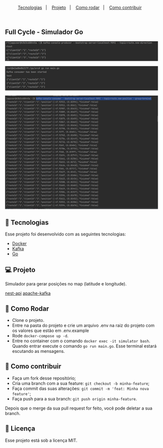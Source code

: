 <p align="center">
  <a href="#-tecnologias">Tecnologias</a>&nbsp;&nbsp;&nbsp;|&nbsp;&nbsp;&nbsp;
  <a href="#-projeto">Projeto</a>&nbsp;&nbsp;&nbsp;|&nbsp;&nbsp;&nbsp;
  <a href="#-como-rodar">Como rodar</a>&nbsp;&nbsp;&nbsp;|&nbsp;&nbsp;&nbsp;
  <a href="#-como-contribuir">Como contribuir</a>&nbsp;&nbsp;&nbsp;
  </p>

<br>

## Full Cycle - Simulador Go

<p align="center">
  <img alt="producer" src=".github/img.png">
</p>

<p align="center">
  <img alt="app" src=".github/img_1.png">
</p>

<p align="center">
  <img alt="consumer" src=".github/img_2.png">
</p>

## 🚀 Tecnologias

Esse projeto foi desenvolvido com as seguintes tecnologias:

- [Docker](https://www.docker.com/)
- [Kafka](https://kafka.apache.org/)
- [Go](https://go.dev/)

## 💻 Projeto

Simulador para gerar posições no map (latitude e longitude).

[nest-api](https://github.com/jamangueira7/imersao-full-cycle-api-nestjs)
[apache-kafka](https://github.com/jamangueira7/imersao-full-cycle-apache-kafka)

## 🚀 Como Rodar

- Clone o projeto.
- Entre na pasta do projeto e crie um arquivo .env na raiz do projeto com os valores que estão em .env.example
-  Rode `docker-compose up -d`.
- Entre no container com o comando `docker exec -it simulator bash`. Quando entrar execute o comando `go run main.go`. Esse terminal estará escutando as mensagens.

## 🤔 Como contribuir

- Faça um fork desse repositório;
- Cria uma branch com a sua feature: `git checkout -b minha-feature`;
- Faça commit das suas alterações: `git commit -m 'feat: Minha nova feature'`;
- Faça push para a sua branch: `git push origin minha-feature`.

Depois que o merge da sua pull request for feito, você pode deletar a sua branch.

## 📝 Licença

Esse projeto está sob a licença MIT.
